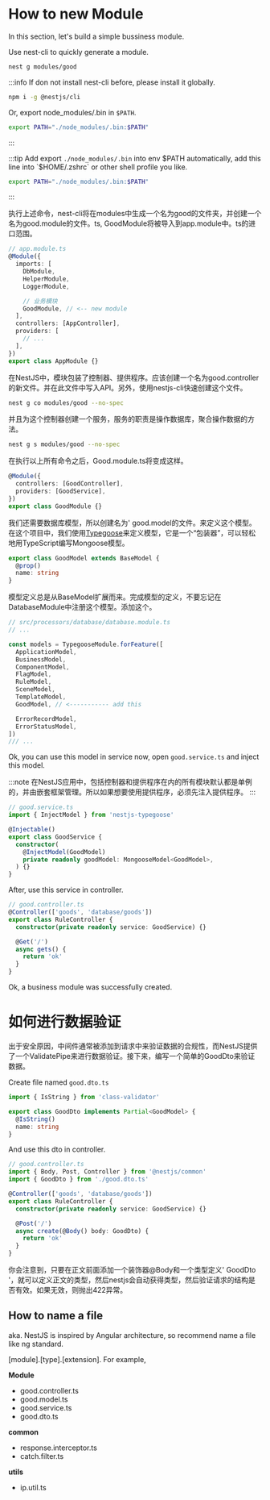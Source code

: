 # How to new Module

In this section, let's build a simple bussiness module.

Use nest-cli to quickly generate a module.

```bash
nest g modules/good
```

:::info
If don not install nest-cli before, please install it globally.

```bash
npm i -g @nestjs/cli
```

Or, export node_modules/.bin in `$PATH`.

```bash
export PATH="./node_modules/.bin:$PATH"
```

:::

:::tip
Add export `./node_modules/.bin` into env $PATH automatically, add this line into `$HOME/.zshrc` or other shell profile you like.

```bash
export PATH="./node_modules/.bin:$PATH"
```

:::

执行上述命令，nest-cli将在modules中生成一个名为good的文件夹，并创建一个名为good.module的文件。ts, GoodModule将被导入到app.module中。ts的进口范围。

```ts
// app.module.ts
@Module({
  imports: [
    DbModule,
    HelperModule,
    LoggerModule,

    // 业务模块
    GoodModule, // <-- new module
  ],
  controllers: [AppController],
  providers: [
    // ...
  ],
})
export class AppModule {}
```

在NestJS中，模块包装了控制器、提供程序。应该创建一个名为good.controller的新文件。并在此文件中写入API。另外，使用nestjs-cli快速创建这个文件。

```bash
nest g co modules/good --no-spec
```

并且为这个控制器创建一个服务，服务的职责是操作数据库，聚合操作数据的方法。

```bash
nest g s modules/good --no-spec
```

在执行以上所有命令之后，Good.module.ts将变成这样。

```ts
@Module({
  controllers: [GoodController],
  providers: [GoodService],
})
export class GoodModule {}
```

我们还需要数据库模型，所以创建名为' good.model的文件。来定义这个模型。在这个项目中，我们使用[Typegoose](https://typegoose.github.io/typegoose/docs/guides/quick-start-guide)来定义模型，它是一个“包装器”，可以轻松地用TypeScript编写Mongoose模型。

```ts
export class GoodModel extends BaseModel {
  @prop()
  name: string
}
```

模型定义总是从BaseModel扩展而来。完成模型的定义，不要忘记在DatabaseModule中注册这个模型。添加这个。

```ts
// src/processors/database/database.module.ts
// ...

const models = TypegooseModule.forFeature([
  ApplicationModel,
  BusinessModel,
  ComponentModel,
  FlagModel,
  RuleModel,
  SceneModel,
  TemplateModel,
  GoodModel, // <----------- add this

  ErrorRecordModel,
  ErrorStatusModel,
])
/// ...
```

Ok, you can use this model in service now, open `good.service.ts` and inject this model.

:::note
在NestJS应用中，包括控制器和提供程序在内的所有模块默认都是单例的，并由嵌套框架管理。所以如果想要使用提供程序，必须先注入提供程序。
:::

```ts
// good.service.ts
import { InjectModel } from 'nestjs-typegoose'

@Injectable()
export class GoodService {
  constructor(
    @InjectModel(GoodModel)
    private readonly goodModel: MongooseModel<GoodModel>,
  ) {}
}
```

After, use this service in controller.

```ts
// good.controller.ts
@Controller(['goods', 'database/goods'])
export class RuleController {
  constructor(private readonly service: GoodService) {}

  @Get('/')
  async gets() {
    return 'ok'
  }
}
```

Ok, a business module was successfully created.

# 如何进行数据验证

出于安全原因，中间件通常被添加到请求中来验证数据的合规性，而NestJS提供了一个ValidatePipe来进行数据验证。接下来，编写一个简单的GoodDto来验证数据。

Create file named `good.dto.ts`

```ts
import { IsString } from 'class-validator'

export class GoodDto implements Partial<GoodModel> {
  @IsString()
  name: string
}
```

And use this dto in controller.

```ts
// good.controller.ts
import { Body, Post, Controller } from '@nestjs/common'
import { GoodDto } from './good.dto.ts'

@Controller(['goods', 'database/goods'])
export class RuleController {
  constructor(private readonly service: GoodService) {}

  @Post('/')
  async create(@Body() body: GoodDto) {
    return 'ok'
  }
}
```

你会注意到，只要在正文前面添加一个装饰器@Body和一个类型定义' GoodDto '，就可以定义正文的类型，然后nestjs会自动获得类型，然后验证请求的结构是否有效。如果无效，则抛出422异常。

## How to name a file

aka. NestJS is inspired by Angular architecture, so recommend name a file like ng standard.

\[module\].\[type\].\[extension\]. For example,

**Module**

- good.controller.ts
- good.model.ts
- good.service.ts
- good.dto.ts

**common**

- response.interceptor.ts
- catch.filter.ts

**utils**

- ip.util.ts

